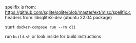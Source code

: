 spellfix is from: https://github.com/sqlite/sqlite/blob/master/ext/misc/spellfix.c  
headers from: libsqlite3-dev (ubuntu 22.04 package)  

start: `docker-compose run --rm cli`

run `build.sh` or look inside for build instructions